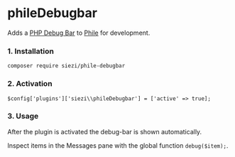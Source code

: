 phileDebugbar
=============

Adds a [PHP Debug Bar](http://phpdebugbar.com/) to [Phile](https://github.com/PhileCMS/Phile) for development.


### 1. Installation

```
composer require siezi/phile-debugbar
```

### 2. Activation

```
$config['plugins']['siezi\\phileDebugbar'] = ['active' => true];
```

### 3. Usage ###

After the plugin is activated the debug-bar is shown automatically.

Inspect items in the Messages pane with the global function `debug($item);`.
